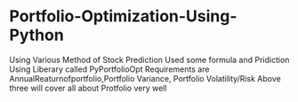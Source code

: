 # Portfolio-Optimization-Using-Python
Using Various Method of Stock Prediction 
Used some formula and Pridiction Using Liberary called PyPortfolioOpt
Requirements are AnnualReaturnofportfolio,Portfolio Variance, Portfolio Volatility/Risk 
Above three will cover all about Protfolio very well
